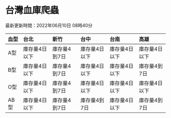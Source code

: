 # 台灣血庫爬蟲

最新更新時間：2022年06月10日 08時40分

| 血型   | 台北      | 新竹      | 台中      | 台南      | 高雄      |
|:-----|:--------|:--------|:--------|:--------|:--------|
| A型   | 庫存量4日以下 | 庫存量4到7日 | 庫存量4日以下 | 庫存量4日以下 | 庫存量4日以下 |
| B型   | 庫存量4日以下 | 庫存量4到7日 | 庫存量4日以下 | 庫存量4日以下 | 庫存量4到7日 |
| O型   | 庫存量4日以下 | 庫存量4到7日 | 庫存量4日以下 | 庫存量4日以下 | 庫存量4日以下 |
| AB型  | 庫存量4日以下 | 庫存量4到7日 | 庫存量4到7日 | 庫存量4日以下 | 庫存量4到7日 |